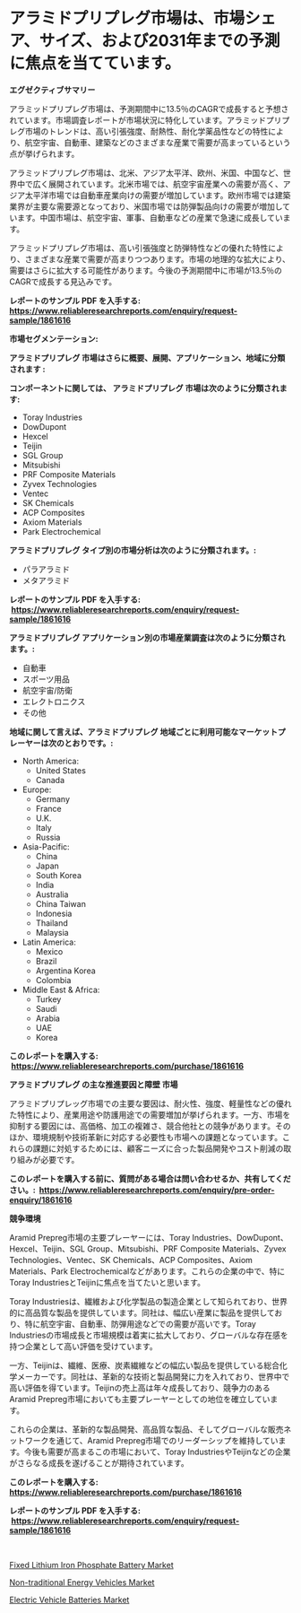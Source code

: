 <p><h1>アラミドプリプレグ市場は、市場シェア、サイズ、および2031年までの予測に焦点を当てています。</h1></p><p><strong>エグゼクティブサマリー</strong></p>
<p><p>アラミッドプリプレグ市場は、予測期間中に13.5％のCAGRで成長すると予想されています。市場調査レポートが市場状況に特化しています。アラミッドプリプレグ市場のトレンドは、高い引張強度、耐熱性、耐化学薬品性などの特性により、航空宇宙、自動車、建築などのさまざまな産業で需要が高まっているという点が挙げられます。</p><p>アラミッドプリプレグ市場は、北米、アジア太平洋、欧州、米国、中国など、世界中で広く展開されています。北米市場では、航空宇宙産業への需要が高く、アジア太平洋市場では自動車産業向けの需要が増加しています。欧州市場では建築業界が主要な需要源となっており、米国市場では防弾製品向けの需要が増加しています。中国市場は、航空宇宙、軍事、自動車などの産業で急速に成長しています。</p><p>アラミッドプリプレグ市場は、高い引張強度と防弾特性などの優れた特性により、さまざまな産業で需要が高まりつつあります。市場の地理的な拡大により、需要はさらに拡大する可能性があります。今後の予測期間中に市場が13.5％のCAGRで成長する見込みです。</p></p>
<p><strong>レポートのサンプル PDF を入手する: <a href="https://www.reliableresearchreports.com/enquiry/request-sample/1861616">https://www.reliableresearchreports.com/enquiry/request-sample/1861616</a></strong></p>
<p><strong>市場セグメンテーション:</strong></p>
<p><strong> アラミドプリプレグ 市場はさらに概要、展開、アプリケーション、地域に分類されます :</strong></p>
<p><strong>コンポーネントに関しては、 アラミドプリプレグ 市場は次のように分類されます: &nbsp;</strong></p>
<p><ul><li>Toray Industries</li><li>DowDupont</li><li>Hexcel</li><li>Teijin</li><li>SGL Group</li><li>Mitsubishi</li><li>PRF Composite Materials</li><li>Zyvex Technologies</li><li>Ventec</li><li>SK Chemicals</li><li>ACP Composites</li><li>Axiom Materials</li><li>Park Electrochemical</li></ul></p>
<p><strong> アラミドプリプレグ タイプ別の市場分析は次のように分類されます。:</strong></p>
<p><ul><li>パラアラミド</li><li>メタアラミド</li></ul></p>
<p><strong>レポートのサンプル PDF を入手する: &nbsp;<a href="https://www.reliableresearchreports.com/enquiry/request-sample/1861616">https://www.reliableresearchreports.com/enquiry/request-sample/1861616</a></strong></p>
<p><strong> アラミドプリプレグ アプリケーション別の市場産業調査は次のように分類されます。:</strong></p>
<p><ul><li>自動車</li><li>スポーツ用品</li><li>航空宇宙/防衛</li><li>エレクトロニクス</li><li>その他</li></ul></p>
<p><strong>地域に関して言えば、アラミドプリプレグ 地域ごとに利用可能なマーケットプレーヤーは次のとおりです。:</strong></p>
<p><ul>
    <li>
        North America:
        <ul>
            <li>United States</li>
            <li>Canada</li>
        </ul>
    </li>
    <li>
        Europe:
        <ul>
            <li>Germany</li>
            <li>France</li>
            <li>U.K.</li>
            <li>Italy</li>
            <li>Russia</li>
        </ul>
    </li>
    <li>
        Asia-Pacific:
        <ul>
            <li>China</li>
            <li>Japan</li>
            <li>South Korea</li>
            <li>India</li>
            <li>Australia</li>
            <li>China Taiwan</li>
            <li>Indonesia</li>
            <li>Thailand</li>
            <li>Malaysia</li>
        </ul>
    </li>
    <li>
        Latin America:
        <ul>
            <li>Mexico</li>
            <li>Brazil</li>
            <li>Argentina Korea</li>
            <li>Colombia</li>
        </ul>
    </li>
    <li>
        Middle East & Africa:
        <ul>
            <li>Turkey</li>
            <li>Saudi</li>
            <li>Arabia</li>
            <li>UAE</li>
            <li>Korea</li>
        </ul>
    </li>
    </ul></p>
<p><strong>このレポートを購入する: &nbsp;<a href="https://www.reliableresearchreports.com/purchase/1861616">https://www.reliableresearchreports.com/purchase/1861616</a></strong></p>
<p><strong>アラミドプリプレグ の主な推進要因と障壁 市場</strong></p>
<p><p>アラミドプリプレッグ市場での主要な要因は、耐火性、強度、軽量性などの優れた特性により、産業用途や防護用途での需要増加が挙げられます。一方、市場を抑制する要因には、高価格、加工の複雑さ、競合他社との競争があります。そのほか、環境規制や技術革新に対応する必要性も市場への課題となっています。これらの課題に対処するためには、顧客ニーズに合った製品開発やコスト削減の取り組みが必要です。</p></p>
<p><strong>このレポートを購入する前に、質問がある場合は問い合わせるか、共有してください。:&nbsp; <a href="https://www.reliableresearchreports.com/enquiry/pre-order-enquiry/1861616">https://www.reliableresearchreports.com/enquiry/pre-order-enquiry/1861616</a></strong></p>
<p><strong>競争環境</strong></p>
<p><p>Aramid Prepreg市場の主要プレーヤーには、Toray Industries、DowDupont、Hexcel、Teijin、SGL Group、Mitsubishi、PRF Composite Materials、Zyvex Technologies、Ventec、SK Chemicals、ACP Composites、Axiom Materials、Park Electrochemicalなどがあります。これらの企業の中で、特にToray IndustriesとTeijinに焦点を当てたいと思います。</p><p>Toray Industriesは、繊維および化学製品の製造企業として知られており、世界的に高品質な製品を提供しています。同社は、幅広い産業に製品を提供しており、特に航空宇宙、自動車、防弾用途などでの需要が高いです。Toray Industriesの市場成長と市場規模は着実に拡大しており、グローバルな存在感を持つ企業として高い評価を受けています。</p><p>一方、Teijinは、繊維、医療、炭素繊維などの幅広い製品を提供している総合化学メーカーです。同社は、革新的な技術と製品開発に力を入れており、世界中で高い評価を得ています。Teijinの売上高は年々成長しており、競争力のあるAramid Prepreg市場においても主要プレーヤーとしての地位を確立しています。</p><p>これらの企業は、革新的な製品開発、高品質な製品、そしてグローバルな販売ネットワークを通じて、Aramid Prepreg市場でのリーダーシップを維持しています。今後も需要が高まるこの市場において、Toray IndustriesやTeijinなどの企業がさらなる成長を遂げることが期待されています。</p></p>
<p><strong>このレポートを購入する: &nbsp; <a href="https://www.reliableresearchreports.com/purchase/1861616">https://www.reliableresearchreports.com/purchase/1861616</a></strong></p>
<p><strong>レポートのサンプル PDF を入手する: &nbsp;<a href="https://www.reliableresearchreports.com/enquiry/request-sample/1861616">https://www.reliableresearchreports.com/enquiry/request-sample/1861616</a></strong><strong></strong></p>
<p>&nbsp;</p>
<p><p><a href="https://view.publitas.com/reportprime-1/fixed-lithium-iron-phosphate-battery-market-size-share-trends-analysis-report-by-application-regional-outlook-competitive-strategies-and-segment-forecasts-2023-2030/">Fixed Lithium Iron Phosphate Battery Market</a></p><p><a href="https://view.publitas.com/reportprime-1/non-traditional-energy-vehicles-market-offer-valuable-insights-into-market-size-market-share-market-trends-and-projections-spanning-from-2023-to-2030/">Non-traditional Energy Vehicles Market</a></p><p><a href="https://view.publitas.com/reportprime-1/global-electric-vehicle-batteries-market-size-and-market-trends-insights-and-projections-from-2023-to-2030/">Electric Vehicle Batteries Market</a></p></p>
